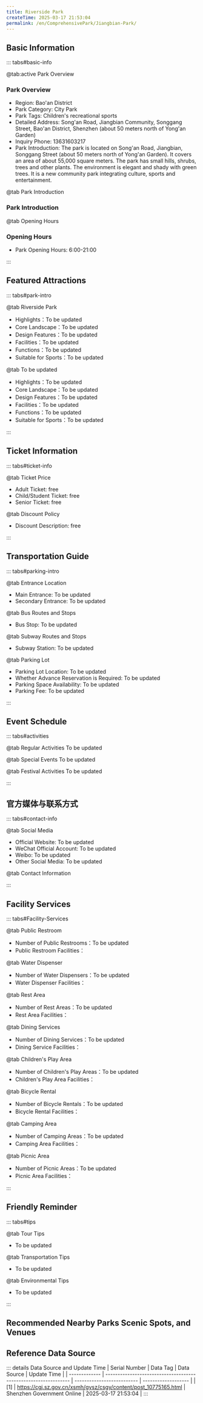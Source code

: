 ```yaml
---
title: Riverside Park
createTime: 2025-03-17 21:53:04
permalink: /en/ComprehensivePark/Jiangbian-Park/
---
```



<script setup>
import ImageSwiper from '/.vuepress/theme/components/ImageSwiper.vue'
// 轮播图数据
const swiperItems = [
    {
                link: 'https://cgj.sz.gov.cn/img/4/4005/4005934/10775165.png',
                title: 'Riverside Park',
                description: '',
                author: 'Shenzhen Government Online',
                date: '2025/03/17'
                },
  {
                link: 'https://cgj.sz.gov.cn/img/4/4005/4005934/10775165.png',
                title: 'Riverside Park',
                description: '',
                author: 'Shenzhen Government Online',
                date: '2025/03/17'
                }
]
// 配置项
const swiperConfig = {
  height: 500,
  showInfo: true
}
</script>
<!-- 轮播图组件 -->
<ImageSwiper :items="swiperItems" :config="swiperConfig" />



## Basic Information

::: tabs#basic-info

@tab:active Park Overview
### Park Overview
- Region: Bao'an District
- Park Category: City Park
- Park Tags: Children's recreational sports
- Detailed Address: Song'an Road, Jiangbian Community, Songgang Street, Bao'an District, Shenzhen (about 50 meters north of Yong'an Garden)
- Inquiry Phone: 13631603217
- Park Introduction: The park is located on Song'an Road, Jiangbian, Songgang Street (about 50 meters north of Yong'an Garden). It covers an area of about 55,000 square meters. The park has small hills, shrubs, trees and other plants. The environment is elegant and shady with green trees. It is a new community park integrating culture, sports and entertainment.

@tab Park Introduction
### Park Introduction
@tab Opening Hours
### Opening Hours
- Park Opening Hours: 6:00-21:00

:::

## Featured Attractions

::: tabs#park-intro

@tab Riverside Park
<ImageCard
image="https://cgj.sz.gov.cn/images/index20230710_1.png"
    title="Riverside Park"
    description="The total area of the Riverside Park is 54,781 square meters. The park is equipped with recreational facilities, fitness equipment, leisure and entertainment, which are convenient for tourists and citizens to have fun, relax and play. The park is mainly composed of trees and shrubs, and is mainly a park that maintains the original ecological environment."
    date=""
    author="Shenzhen Government Online"
/>


- Highlights：To be updated
- Core Landscape：To be updated
- Design Features：To be updated
- Facilities：To be updated
- Functions：To be updated
- Suitable for Sports：To be updated

@tab To be updated
<ImageCard
image="https://cgj.sz.gov.cn/images/index20230710_1.png"
    title="Riverside Park"
    description="The total area of the Riverside Park is 54,781 square meters. The park is equipped with recreational facilities, fitness equipment, leisure and entertainment, which are convenient for tourists and citizens to have fun, relax and play. The park is mainly composed of trees and shrubs, and is mainly a park that maintains the original ecological environment."
    date=""
    author="Shenzhen Government Online"
/>


- Highlights：To be updated
- Core Landscape：To be updated
- Design Features：To be updated
- Facilities：To be updated
- Functions：To be updated
- Suitable for Sports：To be updated

:::

## Ticket Information

::: tabs#ticket-info

@tab Ticket Price
- Adult Ticket: free
- Child/Student Ticket: free
- Senior Ticket: free

@tab Discount Policy
- Discount Description: free

:::

## Transportation Guide

::: tabs#parking-intro

@tab Entrance Location
- Main Entrance: To be updated
- Secondary Entrance: To be updated

@tab Bus Routes and Stops
- Bus Stop: To be updated

@tab Subway Routes and Stops
- Subway Station: To be updated

@tab Parking Lot
- Parking Lot Location: To be updated
- Whether Advance Reservation is Required: To be updated
- Parking Space Availability: To be updated
- Parking Fee: To be updated

:::

## Event Schedule

::: tabs#activities

@tab Regular Activities
To be updated

@tab Special Events
To be updated

@tab Festival Activities
To be updated

:::

## 官方媒体与联系方式

::: tabs#contact-info

@tab Social Media
- Official Website: To be updated
- WeChat Official Account: To be updated
- Weibo: To be updated
- Other Social Media: To be updated

@tab Contact Information

:::

## Facility Services

::: tabs#Facility-Services

@tab Public Restroom
- Number of Public Restrooms：To be updated
- Public Restroom Facilities：

@tab Water Dispenser
- Number of Water Dispensers：To be updated
- Water Dispenser Facilities：

@tab Rest Area
- Number of Rest Areas：To be updated
- Rest Area Facilities：

@tab Dining Services
- Number of Dining Services：To be updated
- Dining Service Facilities：

@tab Children's Play Area
- Number of Children's Play Areas：To be updated
- Children's Play Area Facilities：

@tab Bicycle Rental
- Number of Bicycle Rentals：To be updated
- Bicycle Rental Facilities：

@tab Camping Area
- Number of Camping Areas：To be updated
- Camping Area Facilities：

@tab Picnic Area
- Number of Picnic Areas：To be updated
- Picnic Area Facilities：

:::

## Friendly Reminder

::: tabs#tips

@tab Tour Tips
- To be updated

@tab Transportation Tips
- To be updated

@tab Environmental Tips
- To be updated

:::

## Recommended Nearby Parks Scenic Spots, and Venues

<CardGrid>
  <ImageCard
        image="https://cgj.sz.gov.cn/img/4/4005/4005935/10775166.png"
        title="Xitou Football Field Leisure Park"
        description="The park is located near No. 22, Xitou West Lane 10, Songgang Street. It covers an area of about 22,000 square meters and is mainly a leisure park for sports an"
        href="/en/ComprehensivePark/Xitou-Football-Field-Leisure-Park/"
        author="Shenzhen Government Online"
        date="2025/01/02"
      />
      <ImageCard
        image="https://cgj.sz.gov.cn/img/4/4005/4005935/10775166.png"
        title="Xitou Football Field Leisure Park"
        description="The park is located near No. 22, Xitou West Lane 10, Songgang Street. It covers an area of about 22,000 square meters and is mainly a leisure park for sports an"
        href="/en/ComprehensivePark/Xitou-Football-Field-Leisure-Park/"
        author="Shenzhen Government Online"
        date="2025/01/02"
      />
    </CardGrid>


## Reference Data Source

::: details Data Source and Update Time
| Serial Number | Data Tag                                                        | Data Source                | Update Time         |
| ------------- | --------------------------------------------------------------- | -------------------------- | ------------------- |
| [1]           | https://cgj.sz.gov.cn/xsmh/gysz/csgy/content/post_10775165.html | Shenzhen Government Online | 2025-03-17 21:53:04 |
:::

